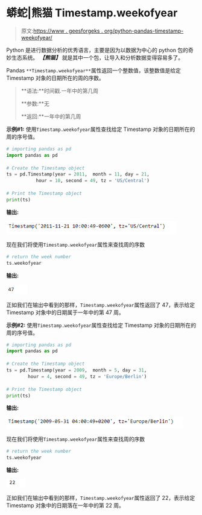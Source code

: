 # 蟒蛇|熊猫 Timestamp.weekofyear

> 原文:[https://www . geesforgeks . org/python-pandas-timestamp-weekofyear/](https://www.geeksforgeeks.org/python-pandas-timestamp-weekofyear/)

Python 是进行数据分析的优秀语言，主要是因为以数据为中心的 python 包的奇妙生态系统。 ***【熊猫】*** 就是其中一个包，让导入和分析数据变得容易多了。

Pandas `**Timestamp.weekofyear**`属性返回一个整数值，该整数值是给定 Timestamp 对象的日期所在的周的序数。

> **语法:**时间戳.一年中的第几周
> 
> **参数:**无
> 
> **返回:**一年中的第几周

**示例#1:** 使用`Timestamp.weekofyear`属性查找给定 Timestamp 对象的日期所在的周的序号值。

```py
# importing pandas as pd
import pandas as pd

# Create the Timestamp object
ts = pd.Timestamp(year = 2011,  month = 11, day = 21, 
           hour = 10, second = 49, tz = 'US/Central')

# Print the Timestamp object
print(ts)
```

**输出:**

![](img/ee694c9af88333eeafa810576fa77c25.png)

现在我们将使用`Timestamp.weekofyear`属性来查找周的序数

```py
# return the week number
ts.weekofyear
```

**输出:**

![](img/45d945e2064504e2aee38dd1d0e2353e.png)

正如我们在输出中看到的那样，`Timestamp.weekofyear`属性返回了 47，表示给定 Timestamp 对象中的日期属于一年中的第 47 周。

**示例#2:** 使用`Timestamp.weekofyear`属性查找给定 Timestamp 对象的日期所在的周的序号值。

```py
# importing pandas as pd
import pandas as pd

# Create the Timestamp object
ts = pd.Timestamp(year = 2009,  month = 5, day = 31, 
        hour = 4, second = 49, tz = 'Europe/Berlin')

# Print the Timestamp object
print(ts)
```

**输出:**

![](img/e2c4d93f6eeb606ab122d97734870a13.png)

现在我们将使用`Timestamp.weekofyear`属性来查找周的序数

```py
# return the week number
ts.weekofyear
```

**输出:**

![](img/01edb6c8e8ed404902474062b453e998.png)

正如我们在输出中看到的那样，`Timestamp.weekofyear`属性返回了 22，表示给定 Timestamp 对象中的日期落在一年中的第 22 周。